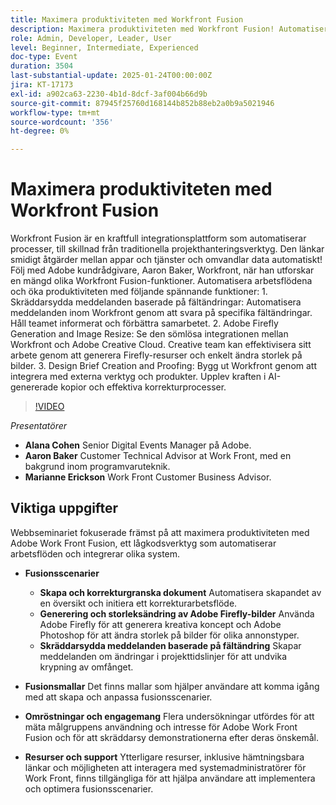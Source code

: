 ```yaml
---
title: Maximera produktiviteten med Workfront Fusion
description: Maximera produktiviteten med Workfront Fusion! Automatisera arbetsflöden, integrera system och förbättra samarbetet med skräddarsydda meddelanden, storleksändring av bilder med mera.
role: Admin, Developer, Leader, User
level: Beginner, Intermediate, Experienced
doc-type: Event
duration: 3504
last-substantial-update: 2025-01-24T00:00:00Z
jira: KT-17173
exl-id: a902ca63-2230-4b1d-8dcf-3af004b66d9b
source-git-commit: 87945f25760d168144b852b88eb2a0b9a5021946
workflow-type: tm+mt
source-wordcount: '356'
ht-degree: 0%

---
```


# Maximera produktiviteten med Workfront Fusion

Workfront Fusion är en kraftfull integrationsplattform som automatiserar processer, till skillnad från traditionella projekthanteringsverktyg. Den länkar smidigt åtgärder mellan appar och tjänster och omvandlar data automatiskt! Följ med Adobe kundrådgivare, Aaron Baker, Workfront, när han utforskar en mängd olika Workfront Fusion-funktioner. Automatisera arbetsflödena och öka produktiviteten med följande spännande funktioner: 1. Skräddarsydda meddelanden baserade på fältändringar: Automatisera meddelanden inom Workfront genom att svara på specifika fältändringar. Håll teamet informerat och förbättra samarbetet. 2. Adobe Firefly Generation and Image Resize: Se den sömlösa integrationen mellan Workfront och Adobe Creative Cloud. Creative team kan effektivisera sitt arbete genom att generera Firefly-resurser och enkelt ändra storlek på bilder. 3. Design Brief Creation and Proofing: Bygg ut Workfront genom att integrera med externa verktyg och produkter. Upplev kraften i AI-genererade kopior och effektiva korrekturprocesser.

>[!VIDEO](https://video.tv.adobe.com/v/3443029/?learn=on&enablevpops)


*Presentatörer*

* **Alana Cohen** Senior Digital Events Manager på Adobe.
* **Aaron Baker** Customer Technical Advisor at Work Front, med en bakgrund inom programvaruteknik.
* **Marianne Erickson** Work Front Customer Business Advisor.

## Viktiga uppgifter

Webbseminariet fokuserade främst på att maximera produktiviteten med Adobe Work Front Fusion, ett lågkodsverktyg som automatiserar arbetsflöden och integrerar olika system.

* **Fusionsscenarier**

   * **Skapa och korrekturgranska dokument** Automatisera skapandet av en översikt och initiera ett korrekturarbetsflöde.
   * **Generering och storleksändring av Adobe Firefly-bilder** Använda Adobe Firefly för att generera kreativa koncept och Adobe Photoshop för att ändra storlek på bilder för olika annonstyper.
   * **Skräddarsydda meddelanden baserade på fältändring** Skapar meddelanden om ändringar i projekttidslinjer för att undvika krypning av omfånget.

* **Fusionsmallar** Det finns mallar som hjälper användare att komma igång med att skapa och anpassa fusionsscenarier.

* **Omröstningar och engagemang** Flera undersökningar utfördes för att mäta målgruppens användning och intresse för Adobe Work Front Fusion och för att skräddarsy demonstrationerna efter deras önskemål.

* **Resurser och support** Ytterligare resurser, inklusive hämtningsbara länkar och möjligheten att interagera med systemadministratörer för Work Front, finns tillgängliga för att hjälpa användare att implementera och optimera fusionsscenarier.
